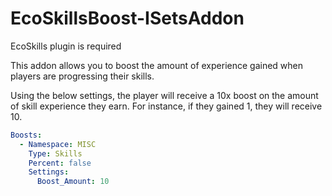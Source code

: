# EcoSkillsBoost-ISetsAddon
EcoSkills plugin is required

This addon allows you to boost the amount of experience gained when players are progressing their skills.

Using the below settings, the player will receive a 10x boost on the amount of skill experience they earn. For instance, if they gained 1, they will receive 10.

```yaml
Boosts:
  - Namespace: MISC
    Type: Skills
    Percent: false
    Settings:
      Boost_Amount: 10
```

